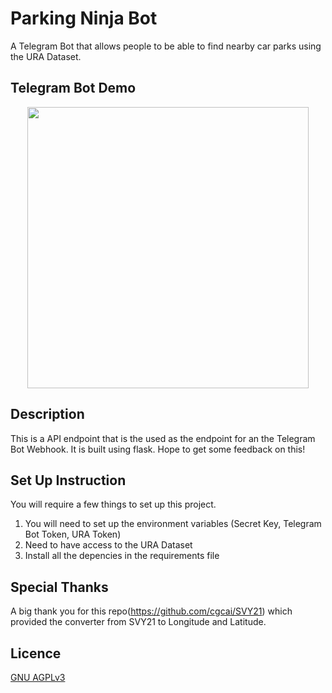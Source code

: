 # Parking Ninja Bot

A Telegram Bot that allows people to be able to find nearby car parks using the URA Dataset.

## Telegram Bot Demo

<div align="center">
<img src="./Parking-Ninja.gif" height="450px"/>
</div>

## Description

This is a API endpoint that is the used as the endpoint for an the Telegram Bot Webhook. It is built using flask. Hope to get some feedback on this!

## Set Up Instruction

You will require a few things to set up this project.

1. You will need to set up the environment variables (Secret Key, Telegram Bot Token, URA Token)
2. Need to have access to the URA Dataset
3. Install all the depencies in the requirements file

## Special Thanks

A big thank you for this repo(https://github.com/cgcai/SVY21) which provided the converter from SVY21 to Longitude and Latitude.

## Licence

[GNU AGPLv3](https://choosealicense.com/licenses/agpl-3.0/)
